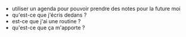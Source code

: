* utiliser un agenda pour pouvoir prendre des notes pour la future moi
* qu'est-ce que j'écris dedans ?
* est-ce que j'ai une routine ?
* qu'est-ce que ça m'apporte ?

